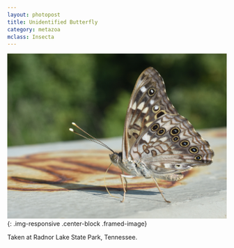 ```yaml
---
layout: photopost
title: Unidentified Butterfly
category: metazoa
mclass: Insecta
---
```


![Unidentified Butterfly](/images/metazoa/20170822_unidentified_butterfly_small.jpg){: .img-responsive .center-block .framed-image}

Taken at Radnor Lake State Park, Tennessee.
